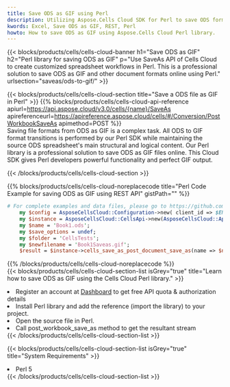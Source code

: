 ```yaml
---
title: Save ODS as GIF using Perl 
description: Utilizing Aspose.Cells Cloud SDK for Perl to save ODS format file as GIF format file. 
kwords: Excel, Save ODS as GIF, REST, Perl
howto: How to save ODS as GIF using Aspose.Cells Cloud Perl library.
---
```



{{< blocks/products/cells/cells-cloud-banner h1="Save ODS as GIF" h2="Perl library for saving ODS as GIF" p="Use SaveAs API of Cells Cloud to create customized spreadsheet workflows in Perl. This is a professional solution to save ODS as GIF and other document formats online using Perl." urlsection="saveas/ods-to-gif/" >}}

{{< blocks/products/cells/cells-cloud-section  title="Save a ODS file as GIF in Perl" >}}
{{% blocks/products/cells/cells-cloud-api-reference  apiurl=https://api.aspose.cloud/v3.0/cells/{name}/SaveAs  apireferenceurl=https://apireference.aspose.cloud/cells/#/Conversion/PostWorkbookSaveAs  apimethod=POST %}}
<br/>
Saving file formats from ODS as GIF is a complex task. All ODS to GIF format transitions is performed by our Perl SDK while maintaining the source ODS spreadsheet's main structural and logical content. Our Perl library is a professional solution to save ODS as GIF files online. This Cloud SDK gives Perl developers powerful functionality and perfect GIF output.

{{< /blocks/products/cells/cells-cloud-section >}}

{{% blocks/products/cells/cells-cloud-noreplacecode title="Perl Code Example for saving ODS as GIF using REST API" gistPath="" %}}
  
```perl
# For complete examples and data files, please go to https://github.com/aspose-cells-cloud/aspose-cells-cloud-perl/
    my $config = AsposeCellsCloud::Configuration->new( client_id => $ENV{'ProductClientId'}, client_secret => $ENV{'ProductClientSecret'});
    my $instance = AsposeCellsCloud::CellsApi->new(AsposeCellsCloud::ApiClient->new( $config));
    my $name = 'Book1.ods';
    my $save_options = undef;
    my $folder = 'CellsTests';
    my $newfilename = 'Book1Saveas.gif';
    $result = $instance->cells_save_as_post_document_save_as(name => $name,save_options => $save_options, newfilename => $newfilename, folder => $folder);
```
  
{{% /blocks/products/cells/cells-cloud-noreplacecode  %}}
<br/>
{{< blocks/products/cells/cells-cloud-section-list isGrey="true"  title="Learn how to save ODS as GIF using the Cells Cloud Perl library." >}}
<li>Register an account at <a href="https://dashboard.aspose.cloud/">Dashboard</a> to get free API quota & authorization details</li>
<li>Install Perl library and add the reference (import the library) to your project.</li>
<li>Open the source file in Perl.</li>
<li>Call post_workbook_save_as method to get the resultant stream</li>
{{< /blocks/products/cells/cells-cloud-section-list >}}

{{< blocks/products/cells/cells-cloud-section-list isGrey="true"  title="System Requirements" >}}
<li>Perl 5</li>
{{< /blocks/products/cells/cells-cloud-section-list >}}
